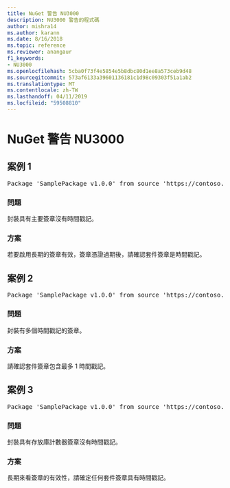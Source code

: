 ```yaml
---
title: NuGet 警告 NU3000
description: NU3000 警告的程式碼
author: mishra14
ms.author: karann
ms.date: 8/16/2018
ms.topic: reference
ms.reviewer: anangaur
f1_keywords:
- NU3000
ms.openlocfilehash: 5cba0f73f4e5854e5b8dbc80d1ee8a573ceb9d48
ms.sourcegitcommit: 573af6133a39601136181c1d98c09303f51a1ab2
ms.translationtype: MT
ms.contentlocale: zh-TW
ms.lasthandoff: 04/11/2019
ms.locfileid: "59508810"
---
```

# <a name="nuget-warning-nu3000"></a>NuGet 警告 NU3000

## <a name="scenario-1"></a>案例 1

<pre>Package 'SamplePackage v1.0.0' from source 'https://contoso.com/index.json': The primary signature does not have a timestamp.</pre>

### <a name="issue"></a>問題

封裝具有主要簽章沒有時間戳記。


### <a name="solution"></a>方案

若要啟用長期的簽章有效，簽章憑證過期後，請確認套件簽章是時間戳記。



## <a name="scenario-2"></a>案例 2

<pre>Package 'SamplePackage v1.0.0' from source 'https://contoso.com/index.json': Multiple timestamps are not accepted.</pre>

### <a name="issue"></a>問題

封裝有多個時間戳記的簽章。


### <a name="solution"></a>方案

請確認套件簽章包含最多 1 時間戳記。



## <a name="scenario-3"></a>案例 3

<pre>Package 'SamplePackage v1.0.0' from source 'https://contoso.com/index.json': The repository countersignature does not have a timestamp.</pre>

### <a name="issue"></a>問題

封裝具有存放庫計數器簽章沒有時間戳記。


### <a name="solution"></a>方案

長期來看簽章的有效性，請確定任何套件簽章具有時間戳記。



